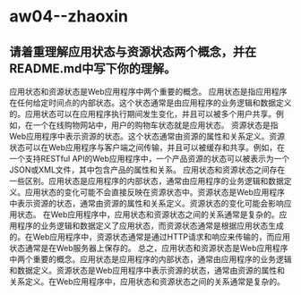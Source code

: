 # aw04--zhaoxin
## 请着重理解应用状态与资源状态两个概念，并在README.md中写下你的理解。
应用状态和资源状态是Web应用程序中两个重要的概念。
应用状态是指应用程序在任何给定时间点的内部状态。这个状态通常是由应用程序的业务逻辑和数据定义的。应用状态可以在应用程序执行期间发生变化，并且可以被多个用户共享。例如，在一个在线购物网站中，用户的购物车状态就是应用状态。
资源状态是指Web应用程序中表示资源的状态。这个状态通常由资源的属性和关系定义。资源状态可以在Web应用程序与客户端之间传输，并且可以被缓存和共享。例如，在一个支持RESTful API的Web应用程序中，一个产品资源的状态可以被表示为一个JSON或XML文件，其中包含产品的属性和关系。
应用状态和资源状态之间存在一些区别。应用状态是应用程序的内部状态，通常由应用程序的业务逻辑和数据定义。应用状态的变化可能不会直接反映在资源状态中。资源状态是Web应用程序中表示资源的状态，通常由资源的属性和关系定义。资源状态的变化可能会影响应用状态。
在Web应用程序中，应用状态和资源状态之间的关系通常是复杂的。应用程序的业务逻辑和数据定义了应用状态，而资源状态通常是根据应用状态生成的。在Web应用程序中，资源状态通常是通过HTTP请求和响应来传输的，而应用状态通常是在Web服务器上保存的。
总之，应用状态和资源状态是Web应用程序中两个重要的概念。应用状态是应用程序的内部状态，通常由应用程序的业务逻辑和数据定义。资源状态是Web应用程序中表示资源的状态，通常由资源的属性和关系定义。在Web应用程序中，应用状态和资源状态之间的关系通常是复杂的。
